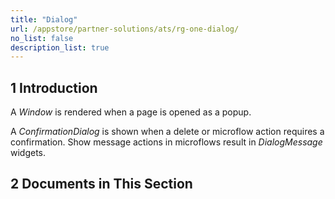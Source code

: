 ```yaml
---
title: "Dialog"
url: /appstore/partner-solutions/ats/rg-one-dialog/
no_list: false
description_list: true 
---
```


## 1 Introduction

A <i>Window</i> is rendered when a page is opened as a popup.

A <i>ConfirmationDialog</i> is shown when a delete or microflow action requires a confirmation. Show message actions in microflows result in <i>DialogMessage</i> widgets.

## 2 Documents in This Section

